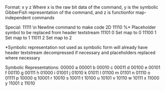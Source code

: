 Format:
x	y	z
Where x is the raw bit data of the command, y is the symbolic GibberFish representation of the command, and z is functionfor map-independent commands

Special:
11111	\n	Newline command to make code 2D
11110	%*	Placeholder symbol to be replaced from header textstream
11101	0	Set map to 0
11100	1	Set map to 1
11011	2	Set map to 2

*Symbolic representation not used as symbolic form will already have header textstream decompressed if necessary and placeholders replaced where necessary

Symbolic Representations:
00000	a
00001	b
00010	c
00011	d
00100	e
00101	f
00110	g
00111	h
01000	i
01001	j
01010	k
01011	l
01100	m
01101	n
01110	o
01111	p
10000	q
10001	r
10010	s
10011	t
10100	u
10101	v
10110	w
10111	x
11000	y
11001	z
11010	